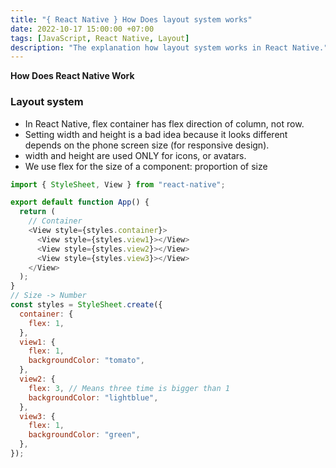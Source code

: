 ```yaml
---
title: "{ React Native } How Does layout system works"
date: 2022-10-17 15:00:00 +07:00
tags: [JavaScript, React Native, Layout]
description: "The explanation how layout system works in React Native."
---
```


**How Does React Native Work**

### Layout system

- In React Native, flex container has flex direction of column, not row.
- Setting width and height is a bad idea because it looks different depends on the phone screen size (for responsive design).
- width and height are used ONLY for icons, or avatars.
- We use flex for the size of a component: proportion of size

```js
import { StyleSheet, View } from "react-native";

export default function App() {
  return (
    // Container
    <View style={styles.container}>
      <View style={styles.view1}></View>
      <View style={styles.view2}></View>
      <View style={styles.view3}></View>
    </View>
  );
}
// Size -> Number
const styles = StyleSheet.create({
  container: {
    flex: 1,
  },
  view1: {
    flex: 1,
    backgroundColor: "tomato",
  },
  view2: {
    flex: 3, // Means three time is bigger than 1
    backgroundColor: "lightblue",
  },
  view3: {
    flex: 1,
    backgroundColor: "green",
  },
});
```
